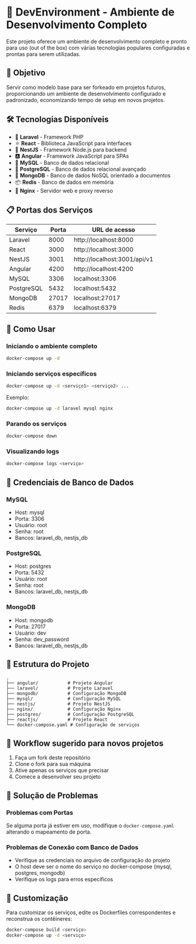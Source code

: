 # 🚀 DevEnvironment - Ambiente de Desenvolvimento Completo

Este projeto oferece um ambiente de desenvolvimento completo e pronto para uso (out of the box) com várias tecnologias populares configuradas e prontas para serem utilizadas.

## 🎯 Objetivo

Servir como modelo base para ser forkeado em projetos futuros, proporcionando um ambiente de desenvolvimento configurado e padronizado, economizando tempo de setup em novos projetos.

## 🛠 Tecnologias Disponíveis

- 🔷 **Laravel** - Framework PHP
- ⚛️ **React** - Biblioteca JavaScript para interfaces
- 🦁 **NestJS** - Framework Node.js para backend
- 🅰️ **Angular** - Framework JavaScript para SPAs
- 🐬 **MySQL** - Banco de dados relacional
- 🐘 **PostgreSQL** - Banco de dados relacional avançado
- 🍃 **MongoDB** - Banco de dados NoSQL orientado a documentos
- 📦 **Redis** - Banco de dados em memória
- 🔄 **Nginx** - Servidor web e proxy reverso

## 📋 Portas dos Serviços

| Serviço     | Porta | URL de acesso                |
|-------------|-------|------------------------------|
| Laravel     | 8000  | http://localhost:8000        |
| React       | 3000  | http://localhost:3000        |
| NestJS      | 3001  | http://localhost:3001/api/v1 |
| Angular     | 4200  | http://localhost:4200        |
| MySQL       | 3306  | localhost:3306               |
| PostgreSQL  | 5432  | localhost:5432               |
| MongoDB     | 27017 | localhost:27017              |
| Redis       | 6379  | localhost:6379               |

## 🚦 Como Usar

### Iniciando o ambiente completo

```bash
docker-compose up -d
```

### Iniciando serviços específicos

```bash
docker-compose up -d <serviço1> <serviço2> ...
```

Exemplo:
```bash
docker-compose up -d laravel mysql nginx
```

### Parando os serviços

```bash
docker-compose down
```

### Visualizando logs

```bash
docker-compose logs <serviço>
```

## 🔐 Credenciais de Banco de Dados

### MySQL
- Host: mysql
- Porta: 3306
- Usuário: root
- Senha: root
- Bancos: laravel_db, nestjs_db

### PostgreSQL
- Host: postgres
- Porta: 5432
- Usuário: root
- Senha: root
- Bancos: laravel_db, nestjs_db

### MongoDB
- Host: mongodb
- Porta: 27017
- Usuário: dev
- Senha: dev_password
- Bancos: laravel_db, nestjs_db

## 📂 Estrutura do Projeto

```
.
├── angular/           # Projeto Angular 
├── laravel/           # Projeto Laravel
├── mongodb/           # Configuração MongoDB
├── mysql/             # Configuração MySQL
├── nestjs/            # Projeto NestJS
├── nginx/             # Configuração Nginx
├── postgres/          # Configuração PostgreSQL
├── reactjs/           # Projeto React
└── docker-compose.yaml # Configuração de serviços
```

## 🔄 Workflow sugerido para novos projetos

1. Faça um fork deste repositório
2. Clone o fork para sua máquina
3. Ative apenas os serviços que precisar
4. Comece a desenvolver seu projeto

## 🛑 Solução de Problemas

### Problemas com Portas
Se alguma porta já estiver em uso, modifique o `docker-compose.yaml` alterando o mapeamento de porta.

### Problemas de Conexão com Banco de Dados
- Verifique as credenciais no arquivo de configuração do projeto
- O host deve ser o nome do serviço no docker-compose (mysql, postgres, mongodb)
- Verifique os logs para erros específicos

## 📝 Customização

Para customizar os serviços, edite os Dockerfiles correspondentes e reconstrua os contêineres:

```bash
docker-compose build <serviço>
docker-compose up -d <serviço>
``` 